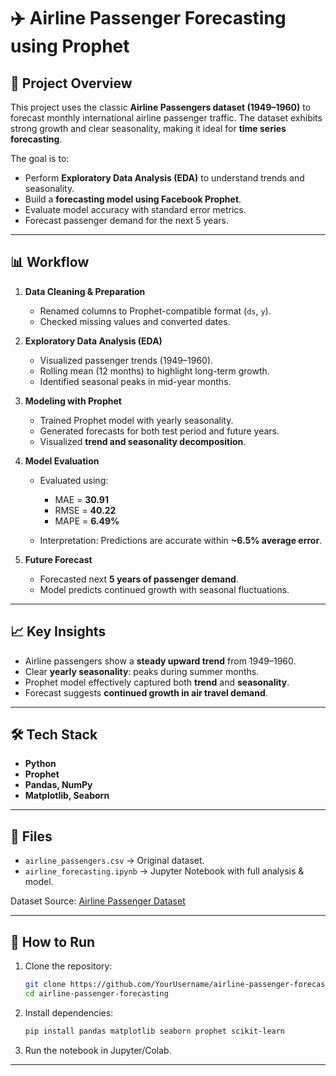 # ✈️ Airline Passenger Forecasting using Prophet

## 📌 Project Overview

This project uses the classic **Airline Passengers dataset (1949–1960)** to forecast monthly international airline passenger traffic. The dataset exhibits strong growth and clear seasonality, making it ideal for **time series forecasting**.

The goal is to:

* Perform **Exploratory Data Analysis (EDA)** to understand trends and seasonality.
* Build a **forecasting model using Facebook Prophet**.
* Evaluate model accuracy with standard error metrics.
* Forecast passenger demand for the next 5 years.

---

## 📊 Workflow

1. **Data Cleaning & Preparation**

   * Renamed columns to Prophet-compatible format (`ds`, `y`).
   * Checked missing values and converted dates.

2. **Exploratory Data Analysis (EDA)**

   * Visualized passenger trends (1949–1960).
   * Rolling mean (12 months) to highlight long-term growth.
   * Identified seasonal peaks in mid-year months.

3. **Modeling with Prophet**

   * Trained Prophet model with yearly seasonality.
   * Generated forecasts for both test period and future years.
   * Visualized **trend and seasonality decomposition**.

4. **Model Evaluation**

   * Evaluated using:

     * MAE = **30.91**
     * RMSE = **40.22**
     * MAPE = **6.49%**
   * Interpretation: Predictions are accurate within **\~6.5% average error**.

5. **Future Forecast**

   * Forecasted next **5 years of passenger demand**.
   * Model predicts continued growth with seasonal fluctuations.

---

## 📈 Key Insights

* Airline passengers show a **steady upward trend** from 1949–1960.
* Clear **yearly seasonality**: peaks during summer months.
* Prophet model effectively captured both **trend** and **seasonality**.
* Forecast suggests **continued growth in air travel demand**.

---

## 🛠️ Tech Stack

* **Python**
* **Prophet**
* **Pandas, NumPy**
* **Matplotlib, Seaborn**

---

## 📂 Files

* `airline_passengers.csv` → Original dataset.
* `airline_forecasting.ipynb` → Jupyter Notebook with full analysis & model.

Dataset Source: [Airline Passenger Dataset](https://www.kaggle.com/datasets/rakannimer/air-passengers)

---

## 🚀 How to Run

1. Clone the repository:

   ```bash
   git clone https://github.com/YourUsername/airline-passenger-forecasting.git
   cd airline-passenger-forecasting
   ```
2. Install dependencies:

   ```bash
   pip install pandas matplotlib seaborn prophet scikit-learn
   ```
3. Run the notebook in Jupyter/Colab.

---


